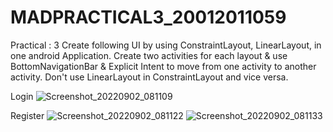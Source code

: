 # MADPRACTICAL3_20012011059
Practical : 3
Create following UI by using ConstraintLayout, LinearLayout, in one android Application. Create two activities for each layout & use BottomNavigationBar & Explicit Intent to move from one activity to another activity. Don't use LinearLayout in ConstraintLayout and vice versa.

Login
![Screenshot_20220902_081109](https://user-images.githubusercontent.com/86103109/188048001-42d18c8c-677f-4e73-af6d-1ac45af287bb.png)

Register
![Screenshot_20220902_081122](https://user-images.githubusercontent.com/86103109/188048047-c79cf1ef-6a27-4abc-a453-19a1486353a9.png)
![Screenshot_20220902_081133](https://user-images.githubusercontent.com/86103109/188048053-9434c0d7-83cf-4dd5-a398-4a0195318365.png)
